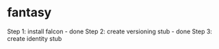 fantasy
=======

Step 1: install falcon - done
Step 2: create versioning stub - done
Step 3: create identity stub 

